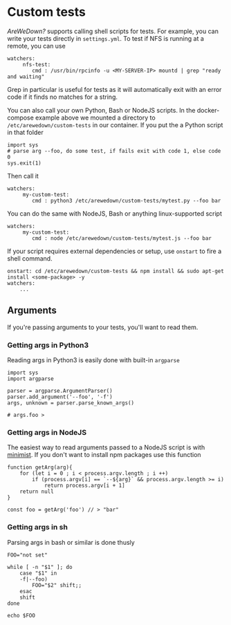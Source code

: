 # Custom tests

*AreWeDown?* supports calling shell scripts for tests. For example, you can write your tests directly in `settings.yml`. To test if NFS is running at a remote, you can use

    watchers:
         nfs-test:
            cmd : /usr/bin/rpcinfo -u <MY-SERVER-IP> mountd | grep "ready and waiting"

Grep in particular is useful for tests as it will automatically exit with an error code if it finds no matches for a string.

You can also call your own Python, Bash or NodeJS scripts. In the docker-compose example above we mounted a directory to `/etc/arewedown/custom-tests` in our container. If you put the a Python script in that folder 

    import sys
    # parse arg --foo, do some test, if fails exit with code 1, else code 0
    sys.exit(1)

Then call it

    watchers:
         my-custom-test:
            cmd : python3 /etc/arewedown/custom-tests/mytest.py --foo bar

You can do the same with NodeJS, Bash or anything linux-supported script

    watchers:
         my-custom-test:
            cmd : node /etc/arewedown/custom-tests/mytest.js --foo bar

If your script requires external dependencies or setup, use `onstart` to fire a shell command.

    onstart: cd /etc/arewedown/custom-tests && npm install && sudo apt-get install <some-package> -y
    watchers:
        ...

## Arguments 

If you're passing arguments to your tests, you'll want to read them.

### Getting args in Python3

Reading args in Python3 is easily done with built-in `argparse`

    import sys
    import argparse

    parser = argparse.ArgumentParser()
    parser.add_argument('--foo', '-f')
    args, unknown = parser.parse_known_args()

    # args.foo > 

### Getting args in NodeJS

The easiest way to read arguments passed to a NodeJS script is with [minimist](https://www.npmjs.com/package/minimist). If you don't want to install npm packages use this function

    function getArg(arg){
        for (let i = 0 ; i < process.argv.length ; i ++)
            if (process.argv[i] == `--${arg}` && process.argv.length >= i)
                return process.argv[i + 1]
        return null
    }

    const foo = getArg('foo') // > "bar"

### Getting args in sh

Parsing args in bash or similar is done thusly

    FOO="not set"

    while [ -n "$1" ]; do 
        case "$1" in
        -f|--foo)
            FOO="$2" shift;;
        esac 
        shift
    done

    echo $FOO
    